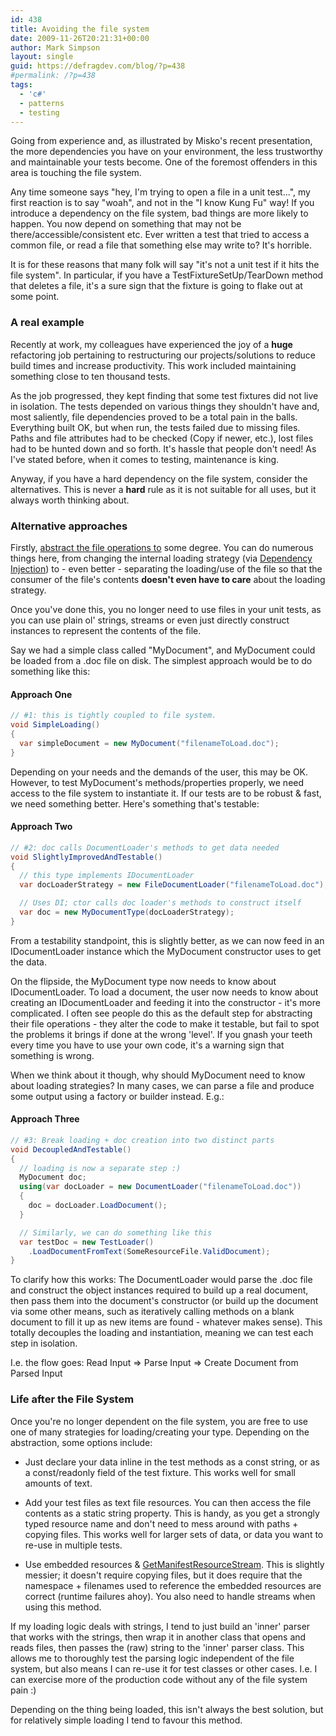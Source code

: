 ```yaml
---
id: 438
title: Avoiding the file system
date: 2009-11-26T20:21:31+00:00
author: Mark Simpson
layout: single
guid: https://defragdev.com/blog/?p=438
#permalink: /?p=438
tags:
  - 'c#'
  - patterns
  - testing
---
```

Going from experience and, as illustrated by Misko's recent presentation, the more dependencies you have on your environment, the less trustworthy and maintainable your tests become. One of the foremost offenders in this area is touching the file system.

Any time someone says "hey, I'm trying to open a file in a unit test...", my first reaction is to say "woah", and not in the "I know Kung Fu" way! If you introduce a dependency on the file system, bad things are more likely to happen. You now depend on something that may not be there/accessible/consistent etc. Ever written a test that tried to access a common file, or read a file that something else may write to? It's horrible.

It is for these reasons that many folk will say "it's not a unit test if it hits the file system". In particular, if you have a TestFixtureSetUp/TearDown method that deletes a file, it's a sure sign that the fixture is going to flake out at some point.

### A real example

Recently at work, my colleagues have experienced the joy of a **huge** refactoring job pertaining to restructuring our projects/solutions to reduce build times and increase productivity. This work included maintaining something close to ten thousand tests.

As the job progressed, they kept finding that some test fixtures did not live in isolation. The tests depended on various things they shouldn't have and, most saliently, file dependencies proved to be a total pain in the balls. Everything built OK, but when run, the tests failed due to missing files. Paths and file attributes had to be checked (Copy if newer, etc.), lost files had to be hunted down and so forth. It's hassle that people don't need! As I've stated before, when it comes to testing, maintenance is king.

Anyway, if you have a hard dependency on the file system, consider the alternatives. This is never a **hard** rule as it is not suitable for all uses, but it always worth thinking about.

### Alternative approaches

Firstly, [abstract the file operations to](http://stackoverflow.com/questions/1528134/unit-testing-file-i-o/1528243#1528243) some degree. You can do numerous things here, from changing the internal loading strategy (via [Dependency Injection](http://en.wikipedia.org/wiki/Dependency_injection)) to - even better - separating the loading/use of the file so that the consumer of the file's contents **doesn't even have to care** about the loading strategy.

Once you've done this, you no longer need to use files in your unit tests, as you can use plain ol' strings, streams or even just directly construct instances to represent the contents of the file.

Say we had a simple class called "MyDocument", and MyDocument could be loaded from a .doc file on disk. The simplest approach would be to do something like this:

#### Approach One

```c#
// #1: this is tightly coupled to file system. 
void SimpleLoading()
{
  var simpleDocument = new MyDocument("filenameToLoad.doc");
}
```

Depending on your needs and the demands of the user, this may be OK. However, to test MyDocument's methods/properties properly, we need access to the file system to instantiate it. If our tests are to be robust & fast, we need something better. Here's something that's testable:

#### Approach Two

```c#
// #2: doc calls DocumentLoader's methods to get data needed
void SlightlyImprovedAndTestable()
{
  // this type implements IDocumentLoader
  var docLoaderStrategy = new FileDocumentLoader("filenameToLoad.doc");

  // Uses DI; ctor calls doc loader's methods to construct itself
  var doc = new MyDocumentType(docLoaderStrategy);
}
```

From a testability standpoint, this is slightly better, as we can now feed in an IDocumentLoader instance which the MyDocument constructor uses to get the data.

On the flipside, the MyDocument type now needs to know about IDocumentLoader. To load a document, the user now needs to know about creating an IDocumentLoader and feeding it into the constructor - it's more complicated. I often see people do this as the default step for abstracting their file operations - they alter the code to make it testable, but fail to spot the problems it brings if done at the wrong 'level'. If you gnash your teeth every time you have to use your own code, it's a warning sign that something is wrong.

When we think about it though, why should MyDocument need to know about loading strategies? In many cases, we can parse a file and produce some output using a factory or builder instead. E.g.:

#### Approach Three
```c#
// #3: Break loading + doc creation into two distinct parts
void DecoupledAndTestable()
{
  // loading is now a separate step :)
  MyDocument doc;
  using(var docLoader = new DocumentLoader("filenameToLoad.doc"))
  {
    doc = docLoader.LoadDocument();
  }

  // Similarly, we can do something like this
  var testDoc = new TestLoader()
    .LoadDocumentFromText(SomeResourceFile.ValidDocument);
}
```

To clarify how this works: The DocumentLoader would parse the .doc file and construct the object instances required to build up a real document, then pass them into the document's constructor (or build up the document via some other means, such as iteratively calling methods on a blank document to fill it up as new items are found - whatever makes sense). This totally decouples the loading and instantiation, meaning we can test each step in isolation.

I.e. the flow goes: Read Input => Parse Input => Create Document from Parsed Input

### Life after the File System

Once you're no longer dependent on the file system, you are free to use one of many strategies for loading/creating your type. Depending on the abstraction, some options include:

  * Just declare your data inline in the test methods as a const string, or as a const/readonly field of the test fixture. This works well for small amounts of text.

  * Add your test files as text file resources. You can then access the file contents as a static string property. This is handy, as you get a strongly typed resource name and don't need to mess around with paths + copying files. This works well for larger sets of data, or data you want to re-use in multiple tests.
  * Use embedded resources & [GetManifestResourceStream](http://msdn.microsoft.com/en-us/library/xc4235zt.aspx). This is slightly messier; it doesn't require copying files, but it does require that the namespace + filenames used to reference the embedded resources are correct (runtime failures ahoy). You also need to handle streams when using this method.

If my loading logic deals with strings, I tend to just build an 'inner' parser that works with the strings, then wrap it in another class that opens and reads files, then passes the (raw) string to the 'inner' parser class. This allows me to thoroughly test the parsing logic independent of the file system, but also means I can re-use it for test classes or other cases. I.e. I can exercise more of the production code without any of the file system pain :)

Depending on the thing being loaded, this isn't always the best solution, but for relatively simple loading I tend to favour this method.